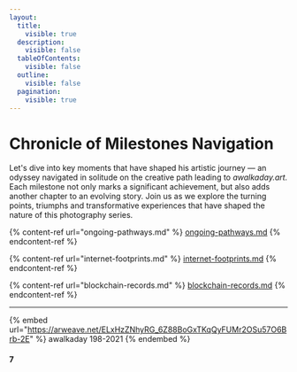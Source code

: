 ```yaml
---
layout:
  title:
    visible: true
  description:
    visible: false
  tableOfContents:
    visible: false
  outline:
    visible: false
  pagination:
    visible: true
---
```


# Chronicle of Milestones Navigation

Let's dive into key moments that have shaped his artistic journey — an odyssey navigated in solitude on the creative path leading to _awalkaday.art._ Each milestone not only marks a significant achievement, but also adds another chapter to an evolving story. Join us as we explore the turning points, triumphs and transformative experiences that have shaped the nature of this photography series.

{% content-ref url="ongoing-pathways.md" %}
[ongoing-pathways.md](ongoing-pathways.md)
{% endcontent-ref %}

{% content-ref url="internet-footprints.md" %}
[internet-footprints.md](internet-footprints.md)
{% endcontent-ref %}

{% content-ref url="blockchain-records.md" %}
[blockchain-records.md](blockchain-records.md)
{% endcontent-ref %}

***

{% embed url="https://arweave.net/ELxHzZNhyRG_6Z88BoGxTKqQyFUMr2OSu57O6Brb-2E" %}
awalkaday 198-2021
{% endembed %}

#### 7
